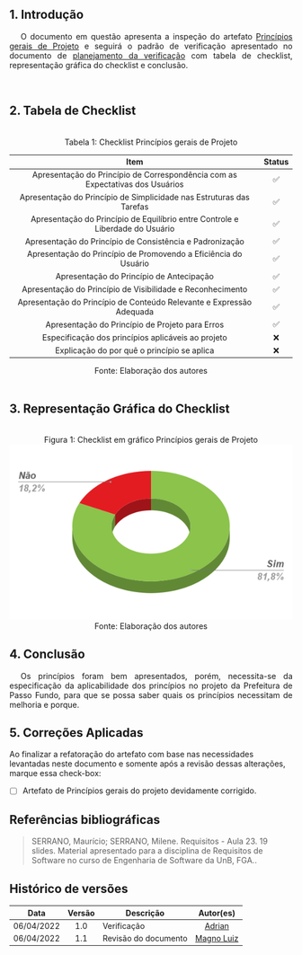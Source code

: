 ## 1. Introdução

<p style="text-indent: 20px; text-align: justify">
O documento em questão apresenta a inspeção do artefato <a href="https://interacao-humano-computador.github.io/2021.2-Prefeitura-de-Passo-Fundo/AnaliseRequisitos/PrincipiosProjeto/">Princípios gerais de Projeto</a> e seguirá o padrão de verificação apresentado no documento de <a href="https://interacao-humano-computador.github.io/2021.2-Prefeitura-de-Passo-Fundo/Verificacao/planejamento_verificacao/">planejamento da verificação</a> com tabela de checklist, representação gráfica do checklist e conclusão.</p>

<br>

## 2. Tabela de Checklist 
<br>
<center>
<figcaption> Tabela 1: Checklist Princípios gerais de Projeto  </figcaption>

| Item | Status |
|:---:|:---:|
| Apresentação do Princípio de Correspondência com as Expectativas dos Usuários| ✅ |
| Apresentação do Princípio de Simplicidade nas Estruturas das Tarefas| ✅ |
| Apresentação do Princípio de Equilíbrio entre Controle e Liberdade do Usuário | ✅ |
| Apresentação do Princípio de Consistência e Padronização| ✅ |
| Apresentação do Princípio de Promovendo a Eficiência do Usuário| ✅ |
| Apresentação do Princípio de Antecipação| ✅ |
| Apresentação do Princípio de Visibilidade e Reconhecimento| ✅ |
| Apresentação do Princípio de Conteúdo Relevante e Expressão Adequada | ✅ |
| Apresentação do Princípio de Projeto para Erros| ✅ |
| Especificação dos princípios aplicáveis ao projeto | ❌ |
| Explicação do por quê o princípio se aplica| ❌ |

<figcaption> Fonte: Elaboração dos autores  </figcaption>
</center>

<br>

## 3. Representação Gráfica do Checklist
<br>

<center>
<figcaption> Figura 1: Checklist em gráfico Princípios gerais de Projeto </figcaption>
<img src="https://raw.githubusercontent.com/Interacao-Humano-Computador/2021.2-Prefeitura-de-Passo-Fundo/main/assets/img/verif_princ_gerais_chart.png">
<figcaption> Fonte: Elaboração dos autores  </figcaption>
</center>


## 4. Conclusão
<p style="text-indent: 20px; text-align: justify">
Os princípios foram bem apresentados, porém, necessita-se da especificação da aplicabilidade dos princípios no projeto da Prefeitura de Passo Fundo, para que se possa saber quais os princípios necessitam de melhoria e porque.
</p>

## 5. Correções Aplicadas
Ao finalizar a refatoração do artefato com base nas necessidades levantadas neste documento e somente após a revisão dessas alterações, marque essa check-box:

 - [ ] Artefato de Princípios gerais do projeto devidamente corrigido.
        

## Referências bibliográficas

> SERRANO, Maurício; SERRANO, Milene. Requisitos - Aula 23. 19 slides. Material apresentado para a disciplina de Requisitos de Software no curso de Engenharia de Software da UnB, FGA..

## Histórico de versões

 | **Data**   | **Versão** | **Descrição**                            |                **Autor(es)**                 |
 | ---------- | :--------: | ---------------------------------------- | :------------------------------------------: |
 | 06/04/2022 |    1.0     |    Verificação   |        [Adrian](https://github.com/SwampTG)         |
  | 06/04/2022 |    1.1    |   Revisão do documento    | [Magno Luiz](https://github.com/magnluiz) |

